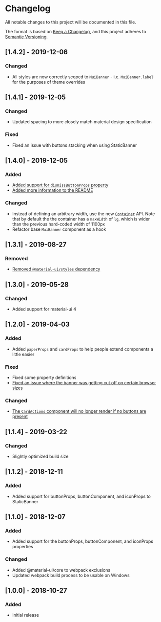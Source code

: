 # Changelog
All notable changes to this project will be documented in this file.

The format is based on [Keep a Changelog](https://keepachangelog.com/en/1.0.0/),
and this project adheres to [Semantic Versioning](https://semver.org/spec/v2.0.0.html).

## [1.4.2] - 2019-12-06
### Changed
- All styles are now correctly scoped to `MuiBanner` - i.e. `MuiBanner.label` for the purposes of theme overrides

## [1.4.1] - 2019-12-05
### Changed
- Updated spacing to more closely match material design specification
### Fixed
- Fixed an issue with buttons stacking when using StaticBanner

## [1.4.0] - 2019-12-05
### Added
- [Added support for `dismissButtonProps` property](https://github.com/alexplumb/material-ui-banner/pull/7)
- [Added more information to the README](https://github.com/alexplumb/material-ui-banner/issues/9)
### Changed
- Instead of defining an arbitrary width, use the new [`Container`](https://material-ui.com/components/container/) API. Note that by default the the container has a `maxWidth` of `lg`, which is wider than the previous hard-coded width of 1100px
- Refactor base `MuiBanner` component as a hook

## [1.3.1] - 2019-08-27
### Removed
- [Removed `@material-ui/styles` dependency](https://github.com/alexplumb/material-ui-banner/issues/5)

## [1.3.0] - 2019-05-28
### Changed
- Added support for material-ui 4

## [1.2.0] - 2019-04-03
### Added
- Added `paperProps` and `cardProps` to help people extend components a little easier
### Fixed
- Fixed some property definitions
- [Fixed an issue where the banner was getting cut off on certain browser sizes](https://github.com/alexplumb/material-ui-banner/issues/1)
### Changed
- [The `CardActions` component will no longer render if no buttons are present](https://github.com/alexplumb/material-ui-banner/issues/3)

## [1.1.4] - 2019-03-22
### Changed
- Slightly optimized build size

## [1.1.2] - 2018-12-11
### Added
- Added support for buttonProps, buttonComponent, and iconProps to StaticBanner

## [1.1.0] - 2018-12-07
### Added
- Added support for the buttonProps, buttonComponent, and iconProps properties
### Changed
- Added @material-ui/core to webpack exclusions
- Updated webpack build process to be usable on Windows

## [1.0.0] - 2018-10-27
### Added
- Initial release
